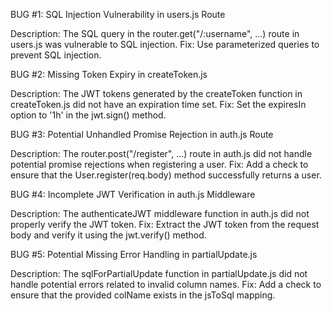 BUG #1: SQL Injection Vulnerability in users.js Route

Description: The SQL query in the router.get("/:username", ...) route in users.js was vulnerable to SQL injection.
Fix: Use parameterized queries to prevent SQL injection.

BUG #2: Missing Token Expiry in createToken.js

Description: The JWT tokens generated by the createToken function in createToken.js did not have an expiration time set.
Fix: Set the expiresIn option to '1h' in the jwt.sign() method.

BUG #3: Potential Unhandled Promise Rejection in auth.js Route

Description: The router.post("/register", ...) route in auth.js did not handle potential promise rejections when registering a user.
Fix: Add a check to ensure that the User.register(req.body) method successfully returns a user.

BUG #4: Incomplete JWT Verification in auth.js Middleware

Description: The authenticateJWT middleware function in auth.js did not properly verify the JWT token.
Fix: Extract the JWT token from the request body and verify it using the jwt.verify() method.

BUG #5: Potential Missing Error Handling in partialUpdate.js

Description: The sqlForPartialUpdate function in partialUpdate.js did not handle potential errors related to invalid column names.
Fix: Add a check to ensure that the provided colName exists in the jsToSql mapping.
